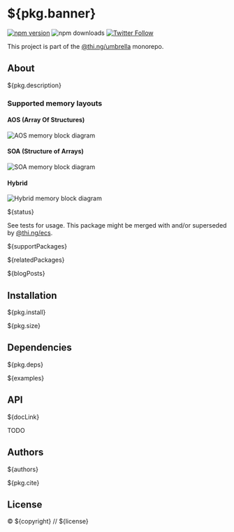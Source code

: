 # ${pkg.banner}

[![npm version](https://img.shields.io/npm/v/${pkg.name}.svg)](https://www.npmjs.com/package/${pkg.name})
![npm downloads](https://img.shields.io/npm/dm/${pkg.name}.svg)
[![Twitter Follow](https://img.shields.io/twitter/follow/thing_umbrella.svg?style=flat-square&label=twitter)](https://twitter.com/thing_umbrella)

This project is part of the
[@thi.ng/umbrella](https://github.com/thi-ng/umbrella/) monorepo.

<!-- TOC -->

## About

${pkg.description}

### Supported memory layouts

#### AOS (Array Of Structures)

![AOS memory block diagram](https://raw.githubusercontent.com/thi-ng/umbrella/develop/assets/soa/aos.png)

#### SOA (Structure of Arrays)

![SOA memory block diagram](https://raw.githubusercontent.com/thi-ng/umbrella/develop/assets/soa/soa.png)

#### Hybrid

![Hybrid memory block diagram](https://raw.githubusercontent.com/thi-ng/umbrella/develop/assets/soa/hybrid.png)

${status}

See tests for usage. This package might be merged with and/or superseded
by
[@thi.ng/ecs](https://github.com/thi-ng/umbrella/tree/develop/packages/ecs).

${supportPackages}

${relatedPackages}

${blogPosts}

## Installation

${pkg.install}

${pkg.size}

## Dependencies

${pkg.deps}

${examples}

## API

${docLink}

TODO

## Authors

${authors}

${pkg.cite}

## License

&copy; ${copyright} // ${license}
